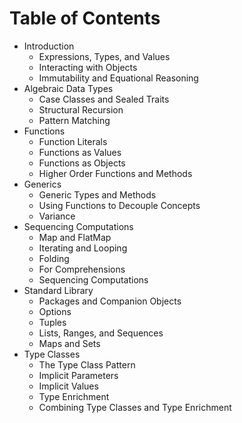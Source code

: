 # Table of Contents

- Introduction
  - Expressions, Types, and Values
  - Interacting with Objects
  - Immutability and Equational Reasoning
- Algebraic Data Types
  - Case Classes and Sealed Traits
  - Structural Recursion
  - Pattern Matching
- Functions
  - Function Literals
  - Functions as Values
  - Functions as Objects
  - Higher Order Functions and Methods
- Generics
  - Generic Types and Methods
  - Using Functions to Decouple Concepts
  - Variance
- Sequencing Computations
  - Map and FlatMap
  - Iterating and Looping
  - Folding
  - For Comprehensions
  - Sequencing Computations
- Standard Library
  - Packages and Companion Objects
  - Options
  - Tuples
  - Lists, Ranges, and Sequences
  - Maps and Sets
- Type Classes
  - The Type Class Pattern
  - Implicit Parameters
  - Implicit Values
  - Type Enrichment
  - Combining Type Classes and Type Enrichment
